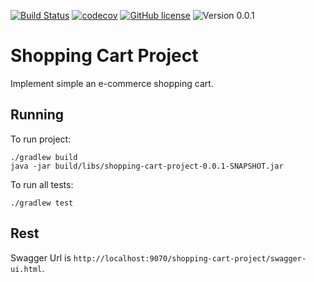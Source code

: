 [![Build Status](https://travis-ci.org/emrearslan/shopping-cart-project.svg?branch=master)](https://travis-ci.org/emrearslan/shopping-cart-project)
[![codecov](https://codecov.io/gh/emrearslan/shopping-cart-project/branch/master/graph/badge.svg)](https://codecov.io/gh/emrearslan/shopping-cart-project)
[![GitHub license](https://img.shields.io/github/license/emrearslan/shopping-cart-project.svg)](https://github.com/emrearslan/shopping-cart-project/blob/master/LICENSE)
![Version 0.0.1](https://img.shields.io/badge/version-0.0.1-yellow.svg)

# Shopping Cart Project
Implement simple an e-commerce shopping cart.

## Running
To run project:
```
./gradlew build
java -jar build/libs/shopping-cart-project-0.0.1-SNAPSHOT.jar
```

To run all tests:
```
./gradlew test
```

## Rest
Swagger Url is `http://localhost:9070/shopping-cart-project/swagger-ui.html`.
